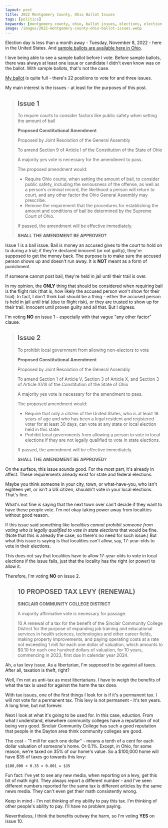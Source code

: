 ```yaml
---
layout: post
title: 2022 Montgomery County, Ohio Ballot Issues
tags: [politics]
keywords: [montgomery county, ohio, ballot issues, elections, election day]
image: /images/2022-montgomery-county-ohio-ballot-issues.webp
---
```


Election day is less than a month away - Tuesday, November 8, 2022 - here in the United States. And [sample ballots are available here in Ohio](https://www.ohiosos.gov/elections/voters/toolkit/sample-ballot/).

I love being able to see a sample ballot before I vote. Before sample ballots, there was always at least one issue or candidate I didn't even know was on the ballot. With sample ballots, that's not the case.

[My ballot](https://lookup.boe.ohio.gov/vtrapp/montgomery/getballot.aspx?elect=20221108G&prsid=1750__1&bpty=X) is quite full - there's 22 positions to vote for and three issues.

My main interest is the issues - at least for the purposes of this post.

> ## Issue 1
> 
> To require courts to consider factors like public safety when setting the amount of bail
> 
> **Proposed Constitutional Amendment**
> 
> Proposed by Joint Resolution of the General Assembly
> 
> To amend Section 9 of Article I of the Constitution of the State of Ohio
> 
> A majority yes vote is necessary for the amendment to pass.
> 
> The proposed amendment would:
> 
> * Require Ohio courts, when setting the amount of bail, to consider public safety, including the seriousness of the offense, as well as a person’s criminal record, the likelihood a person will return to court, and any other factor the Ohio General Assembly may prescribe.
> * Remove the requirement that the procedures for establishing the amount and conditions of bail be determined by the Supreme Court of Ohio.
> 
> If passed, the amendment will be effective immediately.
> 
> **SHALL THE AMENDMENT BE APPROVED?**

Issue 1 is a bail issue. Bail is money an accused gives to the court to hold on to during a trial; if they're declared innocent (or not guilty), they're supposed to get the money back. The purpose is to make sure the accused person shows up and doesn't run away. It is **NOT** meant as a form of punishment.

If someone cannot post bail, they're held in jail until their trail is over.

In my opinion, the **ONLY** thing that should be considered when requiring bail is the flight risk (that is, how likely the accused person won't show for their trial). In fact, I don't think bail should be a thing - either the accused person is held in jail until trial (due to flight risk), or they are trusted to show up for their trail. Innocent until proven guilty and all that. But I digress.

I'm voting **NO** on issue 1 - especially with that vague "any other factor" clause.

> ## Issue 2
> 
> To prohibit local government from allowing non-electors to vote
> 
> **Proposed Constitutional Amendment**
> 
> Proposed by Joint Resolution of the General Assembly
> 
> To amend Section 1 of Article V, Section 3 of Article X, and Section 3 of Article XVIII of the Constitution of the State of Ohio
> 
> A majority yes vote is necessary for the amendment to pass.
> 
> The proposed amendment would:
> 
> * Require that only a citizen of the United States, who is at least 18 years of age and who has been a legal resident and registered voter for at least 30 days, can vote at any state or local election held in this state.
> * Prohibit local governments from allowing a person to vote in local elections if they are not legally qualified to vote in state elections.
> 
> If passed, the amendment will be effective immediately.
> 
> **SHALL THE AMENDMENT BE APPROVED?**

On the surface, this issue sounds good. For the most part, it's already in affect. These requirements already exist for state and federal elections.

Maybe you think someone in your city, town, or what-have-you, who isn't eighteen yet, or isn't a US citizen, shouldn't vote in your local elections. That's fine.

What's not fine is saying that the next town over can't decide if they want to have these people vote. I'm not okay taking power away from localities without good reason.

If this issue said something like *localities cannot prohibit someone from voting who is legally qualified to vote in state elections* that would be fine. (Note that this is already the case, so there's no need for such issue.) But what this issue is saying is that localities can't allow, say, 17-year-olds to vote in their elections.

This does not say that localities have to allow 17-year-olds to vote in local elections if the issue fails, just that the locality has the right (or power) to allow it.

Therefore, I'm voting **NO** on issue 2.

> ## 10 PROPOSED TAX LEVY (RENEWAL)
> 
> **SINCLAIR COMMUNITY COLLEGE DISTRICT**
> 
> A majority affirmative vote is necessary for passage.
> 
> 10 A renewal of a tax for the benefit of the Sinclair Community College District for the purpose of expanding job training and educational services in health sciences, technologies and other career fields, making property improvements, and paying operating costs at a rate not exceeding 1 mill for each one dollar of valuation, which amounts to $0.10 for each one hundred dollars of valuation, for 10 years, commencing in 2023, first due in calendar year 2024.

Ah, a tax levy issue. As a libertarian, I'm supposed to be against all taxes. After all, taxation is theft, right?

Well, I'm not as anti-tax as most libertarians. I have to weigh the benefits of what the tax is used for against the harm the tax does.

With tax issues, one of the first things I look for is if it's a permanent tax. I will not vote for a permanent tax. This levy is not permanent - it's ten years. A long time, but not forever.

Next I look at what it's going to be used for. In this case, eduction. From what I understand, elsewhere community colleges have a reputation of not being very good. Sinclair Community College has such a good reputation that people in the Dayton area think community colleges are good.

The cost - "1 mill for each one dollar" - means a tenth of a cent for each dollar valuation of someone's home. Or 0.1%. Except, in Ohio, for some reason, we're taxed on 35% of our home's value. So a $100,000 home will have $35 of taxes go towards this levy:

    $100,000 × 0.35 × 0.001 = $35

Fun fact: I've yet to see any new media, when reporting on a levy, get this bit of math right. They always report a different number - and I've seen different numbers reported for the same tax is different articles by the same news media. They can't even get their math consistently wrong.

Keep in mind - I'm not thinking of my ability to pay this tax. I'm thinking of other people's ability to pay. I'll have no problem paying.

Nevertheless, I think the benefits outway the harm, so I'm voting **YES** on issue 10.